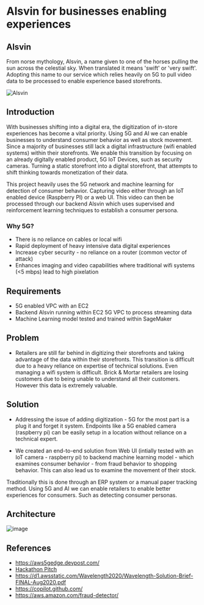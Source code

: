 # Alsvin for businesses enabling experiences

## Alsvin

From norse mythology, Alsvin, a name given to one of the horses pulling the sun across the celestial sky. When translated it means 'swift' or 'very swift'. Adopting this name to our service which relies heavily on 5G to pull video data to be processed to enable experience based storefronts. 

![Alsvin](https://www.rivervoyages.com/news/wp-content/uploads/2014/03/The_Sun_and_Moon_Arvakr_Alsvin_Svalin_Aldsvider_Hrimfaxi_Skinfaxi1.jpg)

## Introduction

With businesses shifting into a digital era, the digitization of in-store experiences has become a vital priority. Using 5G and AI we can enable businesses to understand consumer behavior as well as stock movement. Since a majority of businesses still lack a digital infrastructure (wifi enabled systems) within their storefronts. We enable this transition by focusing on an already digitally enabled product, 5G IoT Devices, such as security cameras. Turning a static storefront into a digital storefront, that attempts to shift thinking towards monetization of their data. 

This project heavily uses the 5G network and machine learning for detection of consumer behavior. Capturing video either through an IoT enabled device (Raspberry PI) or a web UI. This video can then be processed through our backend Alsvin which uses supervised and reinforcement learning techniques to establish a consumer persona. 

### Why 5G? 
* There is no reliance on cables or local wifi
* Rapid deployment of heavy intensive data digital experiences
* Increase cyber security - no reliance on a router (common vector of attack) 
* Enhances imaging and video capabilities where traditional wifi systems (<5 mbps) lead to high pixelation

## Requirements 

* 5G enabled VPC with an EC2 
* Backend Alsvin running within EC2 5G VPC to process streaming data
* Machine Learning model tested and trained within SageMaker


## Problem
* Retailers are still far behind in digitizing their storefronts and taking advantage of the data within their storefronts. This transition is difficult due to a heavy reliance on expertise of technical solutions. Even managing a wifi system is difficult. Brick & Mortar retailers are losing customers due to being unable to understand all their customers. However this data is extremely valuable. 

## Solution
* Addressing the issue of adding digitization - 5G for the most part is a plug it and forget it system. Endpoints like a 5G enabled camera (raspberry pi) can be easily setup in a location without reliance on a technical expert.

* We created an end-to-end solution from Web UI (intially tested with an IoT camera - raspberry pi) to backend machine learning model - which examines consumer behavior - from fraud behavior to shopping behavior. This can also lead us to examine the movement of their stock. 

Traditionally this is done through an ERP system or a manual paper tracking method. Using 5G and AI we can enable retailers to enable better experiences for consumers. Such as detecting consumer personas.

## Architecture 

![image](https://drive.google.com/uc?export=view&id=1awkKFFUyO1iBQgLC5QoC9HF60N9cAnRl)


## References

* https://aws5gedge.devpost.com/ 
* [Hackathon Pitch](https://devpost.com/software/ar-phone-app)
* https://d1.awsstatic.com/Wavelength2020/Wavelength-Solution-Brief-FINAL-Aug2020.pdf 
* https://copilot.github.com/ 
* https://aws.amazon.com/fraud-detector/ 
